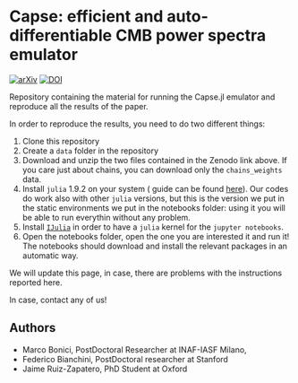 # Capse: efficient and auto-differentiable CMB power spectra emulator

[![arXiv](https://img.shields.io/badge/arXiv-1234.56789-b31b1b.svg)](https://arxiv.org/abs/2307.14339)
[![DOI](https://zenodo.org/badge/DOI/10.5281/zenodo.8187935.svg)](https://doi.org/10.5281/zenodo.8187935)

Repository containing the material for running the Capse.jl emulator and reproduce all the results of the paper.

In order to reproduce the results, you need to do two different things:

1. Clone this repository
2. Create a `data` folder in the repository
3. Download and unzip the two files contained in the Zenodo link above. If you care just about chains, you can download only the `chains_weights` data.
4. Install `julia` 1.9.2 on your system ( guide can be found [here](https://github.com/JuliaLang/juliaup)). Our codes do work also with other `julia` versions, but this is the version we put in the static environments we put in the notebooks folder: using it you will be able to run everythin without any problem.
5. Install [`IJulia`](https://github.com/JuliaLang/IJulia.jl) in order to have a `julia` kernel for the `jupyter notebooks`.
6. Open the notebooks folder, open the one you are interested it and run it! The notebooks should download and install the relevant packages in an automatic way.

We will update this page, in case, there are problems with the instructions reported here.

In case, contact any of us!

## Authors

- Marco Bonici, PostDoctoral Researcher at INAF-IASF Milano,
- Federico Bianchini, PostDoctoral researcher at Stanford
- Jaime Ruiz-Zapatero, PhD Student at Oxford
